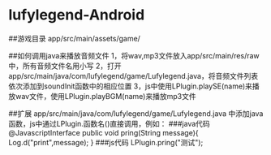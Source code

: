 # lufylegend-Android

##游戏目录
app/src/main/assets/game/

##如何调用java来播放音频文件
1，将wav,mp3文件放入app/src/main/res/raw中，所有音频文件名用小写
2，打开app/src/main/java/com/lufylegend/game/Lufylegend.java，将音频文件列表依次添加到soundInit函数中的相应位置
3，js中使用LPlugin.playSE(name)来播放wav文件，使用LPlugin.playBGM(name)来播放mp3文件

##扩展
app/src/main/java/com/lufylegend/game/Lufylegend.java 中添加java函数，js中通过LPlugin.函数名()直接调用，例如：
###java代码
    @JavascriptInterface
    public void pring(String message){
        Log.d("print",message);
    }
###js代码
    LPlugin.pring("测试");
